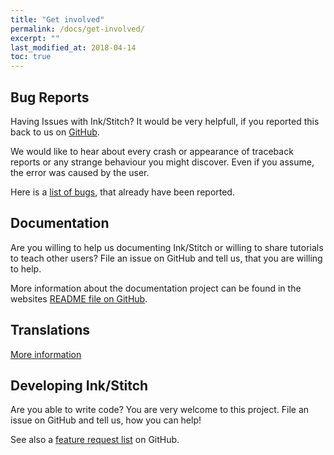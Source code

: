 ```yaml
---
title: "Get involved"
permalink: /docs/get-involved/
excerpt: ""
last_modified_at: 2018-04-14
toc: true
---
```

## Bug Reports

Having Issues with Ink/Stitch?
It would be very helpfull, if you reported this back to us on [GitHub](https://github.com/inkstitch/inkstitch/issues).

We would like to hear about every crash or appearance of traceback reports or any strange behaviour you might discover. Even if you assume, the error was caused by the user.

Here is a [list of bugs](https://github.com/inkstitch/inkstitch/issues?q=is%3Aissue+is%3Aopen+label%3Abug), that already have been reported.

## Documentation

Are you willing to help us documenting Ink/Stitch or willing to share tutorials to teach other users? File an issue on GitHub and tell us, that you are willing to help.

More information about the documentation project can be found in the websites [README file on GitHub](https://github.com/inkstitch/inkstitch/blob/gh-pages/README.md).

## Translations

[More information](https://inkstitch.org/docs/help/localize/)

## Developing Ink/Stitch

Are you able to write code? You are very welcome to this project.
File an issue on GitHub and tell us, how you can help!

See also a [feature request list](https://github.com/inkstitch/inkstitch/issues?q=is%3Aissue+is%3Aopen+label%3A%22feature+request%22) on GitHub.
